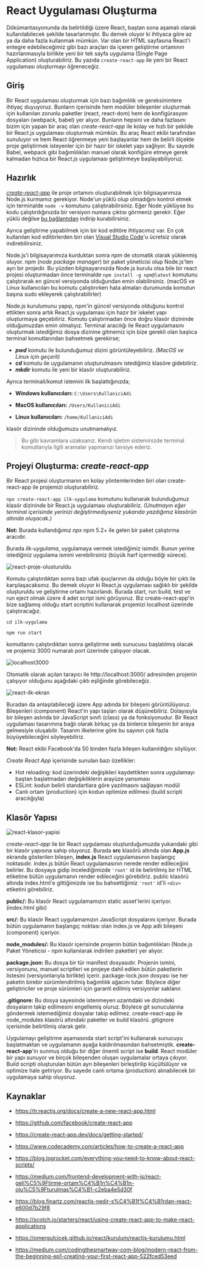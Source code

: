 # React Uygulaması Oluşturma

Dökümantasyonunda da belirtildiği üzere React, baştan sona aşamalı olarak kullanılabilecek şekilde tasarlanmıştır. Bu demek oluyor ki ihtiyaca göre az ya da daha fazla kullanmak mümkün. Var olan bir HTML sayfasına React'i entegre edebileceğimiz gibi bazı araçları da içeren geliştirme ortamının hazırlanmasıyla birlikte yeni bir tek sayfa uygulama (Single Page Application) oluşturabiliriz. Bu yazıda `create-react-app` ile yeni bir React uygulaması oluşturmayı öğreneceğiz.

## Giriş

Bir React uygulaması oluşturmak için bazı bağımlılık ve gereksinimlere ihtiyaç duyuyoruz. Bunların içerisinde hem modüler bileşenler oluşturmak için kullanılan zorunlu paketler (react, react-dom) hem de konfigürasyon dosyaları (webpack, babel) yer alıyor. Bunların hepsini ve daha fazlasını bizim için yapan bir araç olan *create-react-app* ile kolay ve hızlı bir şekilde bir React.js uygulaması oluşturmak mümkün. Bu araç React ekibi tarafından sunuluyor ve hem React öğrenmeye yeni başlayanlar hem de belirli ölçekte proje geliştirmek isteyenler için bir hazır bir iskelet yapı sağlıyor. Bu sayede Babel, webpack gibi bağımlılıkları manuel olarak konfigüre etmeye gerek kalmadan hızlıca bir React.js uygulaması geliştirmeye başlayabiliyoruz.

## Hazırlık

[*create-react-app*](https://create-react-app.dev/docs/getting-started/) ile proje ortamını oluşturabilmek için bilgisayarımıza Node.js kurmamız gerekiyor. Node'un yüklü olup olmadığını kontrol etmek için terminalde `node -v` komutunu çalıştırabilirsiniz. Eğer Node yüklüyse bu kodu çalıştırdığınızda bir versiyon numara çıktısı görmeniz gerekir. Eğer yüklü değilse [bu bağlantıdan](https://nodejs.org/en/download/) indirip kurabilirsiniz. 

Ayrıca geliştirme yapabilmek için bir kod editöre ihtiyacımız var. En çok kullanılan kod editörlerden biri olan [Visual Studio Code](https://code.visualstudio.com/)'u ücretsiz olarak indirebilirsiniz.

Node.js'i bilgisayarımıza kurduktan sonra *npm* de otomatik olarak yüklenmiş oluyor. npm (*node package manager*) bir paket yöneticisi olup Node.js'ten ayrı bir projedir. Bu yüzden bilgisayarınızda Node.js kurulu olsa bile bir react projesi oluşturmadan önce terminalde `npm install -g npm@latest` komutunu çalıştırarak en güncel versiyonda olduğundan emin olabilirsiniz. (macOS ve Linux kullanıcıları bu komutu çalıştırırken hata almaları durumunda komutun başına sudo ekleyerek çalıştırabilirler)

Node.js kurulumunu yapıp, npm'in güncel versiyonda olduğunu kontrol ettikten sonra artık React.js uygulaması için hazır bir iskelet yapı oluşturmaya geçebiliriz. Komutu çalıştırmadan önce doğru klasör dizininde olduğumuzdan emin olmalıyız. Terminal aracılığı ile React uygulamasını oluşturmak istediğimiz dosya dizinine gitmemiz için bize gerekli olan başlıca terminal komutlarından bahsetmek gerekirse;

-  ***pwd*** komutu ile bulunduğumuz dizini görüntüleyebiliriz. *(MacOS ve Linux için geçerli)*
- ***cd*** komutu ile uygulamanın oluşturulmasını istediğimiz klasöre gidebiliriz. 
- ***mkdir*** komutu ile yeni bir klasör oluşturabiliriz. 

Ayrıca terminali/komut istemini ilk başlattığınızda;

* **Windows kullanıcıları:** `C:\Users\KullaniciAdi`

* **MacOS kullanıcıları:**  `/Users/KullaniciAdi`

* **Linux kullanıcıları:**  `/home/KullaniciAdi`

 klasör dizininde olduğumuzu unutmamalıyız.

> Bu gibi kavramlara uzaksanız. Kendi işletim sisteminizde terminal komutlarıyla ilgili aramalar yapmanızı tavsiye ederiz.

## Projeyi Oluşturma: *create-react-app*

Bir React projesi oluşturmanın en kolay yöntemlerinden biri olan create-react-app ile projemizi oluşturabiliriz.

`npx create-react-app ilk-uygulama` komutunu kullanarak bulunduğumuz klasör dizininde bir React.js uygulaması oluşturabiliriz. *(Unutmayın eğer terminal içerisinde yerinizi değiştirmediyseniz yukarıda yazdığımız klasörün altında oluşacak.)*

**Not:** Burada kullandığımız *npx* npm 5.2+ ile gelen bir paket çalıştırma aracıdır.

Burada *ilk-uygulama*, uygulamaya vermek istediğimiz isimdir. Bunun yerine istediğiniz uygulama ismini verebilirsiniz (büyük harf içermediği sürece).  

![react-proje-olusturuldu](https://raw.githubusercontent.com/Kodluyoruz/taskforce/main/react-js/create-react-app/figures/react-proje-olusturuldu.png)

Komutu çalıştırdıktan sonra bazı ufak ipuçlarının da olduğu böyle bir çıktı ile karşılaşacaksınız. Bu demek oluyor ki React.js uygulaması sağlıklı bir şekilde oluşturuldu ve geliştirme ortamı hazırlandı. Burada start, run build, test ve run eject olmak üzere 4 adet script ismi görüyoruz. Biz create-react-app'in bize sağlamış olduğu start scriptini kullanarak projemizi localhost üzerinde çalıştıracağız. 

`cd ilk-uygulama`

`npm run start`

komutlarını çalıştırdıktan sonra geliştirme web sunucusu başlatılmış olacak ve projemiz 3000 numaralı port üzerinde çalışıyor olacak. 

![localhost3000](https://raw.githubusercontent.com/Kodluyoruz/taskforce/main/react-js/create-react-app/figures/localhost3000.png)

Otomatik olarak açılan tarayıcı ile http://localhost:3000/ adresinden projenin çalışıyor olduğunu aşağıdaki çıktı eşliğinde görebileceğiz.

![react-ilk-ekran](https://raw.githubusercontent.com/Kodluyoruz/taskforce/main/react-js/create-react-app/figures/react-ilk-ekran.png)

Buradan da anlaşılabileceği üzere App adında bir bileşeni görüntülüyoruz. Bileşenleri (component) React'in yapı taşları olarak düşünebiliriz. Dolayısıyla bir bileşen aslında bir JavaScript sınıfı (class) ya da fonksiyonudur. Bir React uygulaması  tasarımına bağlı olarak birkaç ya da binlerce bileşenin bir araya gelmesiyle oluşabilir. Tasarım ilkelerine göre bu sayının çok fazla büyüyebileceğini söyleyebiliriz. 

**Not:** React ekibi Facebook'da 50 binden fazla bileşen kullanıldığını söylüyor.

*Create React App* içerisinde sunulan bazı özellikler:

- Hot reloading: kod üzerindeki değişikleri kaydettikten sonra uygulamayı baştan başlatmadan değişikliklerin arayüze yansıması
-  ESLint: kodun belirli standartlara göre yazılmasını sağlayan modül 
-  Canlı ortam (production) için kodun optimize edilmesi (build scripti aracılığıyla)

## Klasör Yapısı

![react-klasor-yapisi](https://raw.githubusercontent.com/Kodluyoruz/taskforce/main/react-js/create-react-app/figures/react-klasor-yapisi.png)

*create-react-app* ile bir React uygulaması oluşturduğumuzda yukarıdaki gibi bir klasör yapısına sahip oluyoruz. Burada **src** klasörü altında olan **App.js** ekranda gösterilen bileşen, **index.js** React uygulamasının başlangıç noktasıdır. index.js bütün React uygulamasının nerede render edileceğini belirler. Bu dosyaya gidip incelediğimizde `'root'` id ile belirtilmiş bir HTML etiketine bütün uygulamanın render edileceğini görebiliriz. public klasörü altında index.html'e gittiğimizde ise bu bahsettiğimiz `'root'` id'li `<div>` etiketini görebiliriz.

**public/:** Bu klasör React uygulamamızın static asset'lerini içeriyor. (index.html gibi)

**src/:** Bu klasör React uygulamamızın JavaScript dosyalarını içeriyor. Burada bütün uygulamanın başlangıç noktası olan index.js ve App adlı bileşeni (component) içeriyor. 

**node_modules/:** Bu klasör içerisinde projenin bütün bağımlılıkları (Node.js Paket Yöneticisi - npm kullanılarak indirilen paketler) yer alıyor.  

**package.json:** Bu dosya bir tür manifest dosyasıdır. Projenin ismini, versiyonunu, manuel scriptleri ve projeye dahil edilen bütün paketlerin listesini (versiyonlarıyla birlikte) içerir. package-lock.json dosyası ise her paketin birebir sürümlendirilmiş bağımlılık ağacını tutar. Böylece diğer geliştiriciler ve proje sürümleri için garanti edilmiş versiyonlar saklanır. 

**.gitignore:** Bu dosya sayesinde istenmeyen uzantıdaki ve dizindeki dosyaların takip edilmesini engellemiş oluruz. Böylece git sunucularına göndermek istemediğimiz dosyalar takip edilmez. create-react-app ile node_modules klasörü altındaki paketler ve build klasörü .gitignore içerisinde belirtilmiş olarak gelir.


Uygulamayı geliştirme aşamasında start script'ini kullanarak sunucuyu başlatmaktan ve uygulamanın ayağa kaldırılmasından bahsetmiştik. **create-react-app**'in sunmuş olduğu bir diğer önemli script ise **build**. React modüler bir yapı sunuyor ve birçok bileşenden oluşan uygulamalar ortaya çıkıyor. Build scripti oluşturulan bütün ayrı bileşenleri birleştirilip küçültülüyor ve optimize hale getiriyor. Bu sayede canlı ortama (production) alınabilecek bir uygulamaya sahip oluyoruz.







## Kaynaklar

- https://tr.reactjs.org/docs/create-a-new-react-app.html

- https://github.com/facebook/create-react-app

- https://create-react-app.dev/docs/getting-started/

- https://www.codecademy.com/articles/how-to-create-a-react-app

- https://blog.logrocket.com/everything-you-need-to-know-about-react-scripts/

- https://medium.com/frontend-development-with-js/react-geli%C5%9Ftirme-ortam%C4%B1n%C4%B1n-olu%C5%9Fturulmas%C4%B1-c2eba4e5d30f

- https://blog.finartz.com/reactjs-nedir-s%C4%B1f%C4%B1rdan-react-e600d7b29f8

- https://scotch.io/starters/react/using-create-react-app-to-make-react-applications

- https://omergulcicek.github.io/react/kurulum/reactjs-kurulumu.html

- https://medium.com/codingthesmartway-com-blog/modern-react-from-the-beginning-ep1-creating-your-first-react-app-522fced53eed
